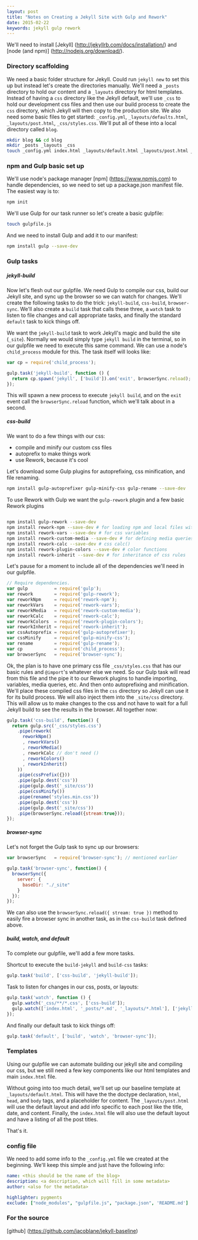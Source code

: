```yaml
---
layout: post
title: "Notes on Creating a Jekyll Site with Gulp and Rework"
date: 2015-02-22
keywords: jekyll gulp rework
---
```


We'll need to install [Jekyll] (http://jekyllrb.com/docs/installation/) and [node (and npm)] (http://nodejs.org/download/).

### Directory scaffolding

We need a basic folder structure for Jekyll. Could run `jekyll new` to set this up but instead let's create the directories manually.  We'll need a `_posts` directory to hold our content and a `_layouts` directory for html templates. Instead of having a `css` directory like the Jekyll default, we'll use `_css` to hold our development css files and then use our build process to create the `css` directory, which Jekyll will then copy to the production site. We also need some basic files to get started: `_config.yml`, `_layouts/defaults.html`, `_layouts/post.html`, `_css/styles.css`.  We'll put all of these into a local directory called `blog`.

```bash
mkdir blog && cd blog
mkdir _posts _layouts _css
touch _config.yml index.html _layouts/default.html _layouts/post.html _css/styles.css
```

### npm and Gulp basic set up

We'll use node's package manager [npm] (https://www.npmjs.com) to handle dependencies, so we need to set up a package.json manifest file. The easiest way is to:

```bash
npm init
```

We'll use Gulp for our task runner so let's create a basic gulpfile:

```bash
touch gulpfile.js
```

And we need to install Gulp and add it to our manifest:

```bash
npm install gulp --save-dev
```

### Gulp tasks

##### jekyll-build

Now let's flesh out our gulpfile. We need Gulp to compile our css, build our Jekyll site, and sync up the browser so we can watch for changes. We'll create the following tasks to do the trick: `jekyll-build`, `css-build`, `browser-sync`. We'll also create a `build` task that calls these three, a `watch` task to listen to file changes and call appropriate tasks, and finally the standard `default` task to kick things off.

We want the `jekyll-build` task to work Jekyll's magic and build the site (`_site`). Normally we would simply type `jekyll build` in the terminal, so in our gulpfile we need to execute this same command. We can use a node's `child_process` module for this. The task itself will looks like:

```javascript
var cp = require('child_process');

gulp.task('jekyll-build', function () {
  return cp.spawn('jekyll', ['build']).on('exit', browserSync.reload);
});
```

This will spawn a new process to execute `jekyll build`, and on the `exit` event call the `browserSync.reload` function, which we'll talk about in a second.

##### css-build

We want to do a few things with our css:

* compile and minify our custom css files
* autoprefix to make things work
* use Rework, because it's cool

Let's download some Gulp plugins for autoprefixing, css minification, and file renaming.

```bash
npm install gulp-autoprefixer gulp-minify-css gulp-rename --save-dev
```

To use Rework with Gulp we want the `gulp-rework` plugin and a few basic Rework plugins

```bash

npm install gulp-rework --save-dev
npm install rework-npm --save-dev # for loading npm and local files with @import
npm install rework-vars --save-dev # for css variables
npm install rework-custom-media --save-dev # for defining media queries
npm install rework-calc --save-dev # css calc()
npm install rework-plugin-colors --save-dev # color functions
npm install rework-inherit --save-dev # for inheritance of css rules
```

Let's pause for a moment to include all of the dependencies we'll need in our gulpfile.

```javascript
// Require dependencies.
var gulp          = require('gulp');
var rework        = require('gulp-rework');
var reworkNpm     = require('rework-npm');
var reworkVars    = require('rework-vars');
var reworkMedia   = require('rework-custom-media');
var reworkCalc    = require('rework-calc');
var reworkColors  = require('rework-plugin-colors');
var reworkInherit = require('rework-inherit');
var cssAutoprefix = require('gulp-autoprefixer');
var cssMinify     = require('gulp-minify-css');
var rename        = require('gulp-rename');
var cp            = require('child_process');
var browserSync   = require('browser-sync');
```

Ok, the plan is to have one primary css file `_css/styles.css` that has our basic rules and `@import`'s whatever else we need. So our Gulp task will read from this file and the pipe it to our Rework plugins to handle importing, variables, media queries, etc. And then onto autoprefixing and minification. We'll place these compiled css files in the `css` directory so Jekyll can use it for its build process.  We will also inject them into the `_site/css` directory. This will allow us to make changes to the css and not have to wait for a full Jekyll build to see the results in the browser. All together now:

```javascript
gulp.task('css-build', function() {
  return gulp.src('_css/styles.css')
    .pipe(rework(
      reworkNpm()
      , reworkVars()
      , reworkMedia()
      , reworkCalc // don't need ()
      , reworkColors()
      , reworkInherit()
    ))
    .pipe(cssPrefix({}))
    .pipe(gulp.dest('css'))
    .pipe(gulp.dest('_site/css'))
    .pipe(cssMinify())
    .pipe(rename('styles.min.css'))
    .pipe(gulp.dest('css'))
    .pipe(gulp.dest('_site/css'))
    .pipe(browserSync.reload({stream:true}));
});

```

##### browser-sync

Let's not forget the Gulp task to sync up our browsers:

```javascript
var browserSync   = require('browser-sync'); // mentioned earlier

gulp.task('browser-sync', function() {
  browserSync({
    server: {
      baseDir: "./_site"
    }
  });
});
```

We can also use the `browserSync.reload({ stream: true })` method to easily fire a browser sync in another task, as in the `css-build` task defined above.

##### build, watch, and default

To complete our gulpfile, we'll add a few more tasks.

Shortcut to execute the `build-jekyll` and `build-css` tasks:

```javascript
gulp.task('build', ['css-build', 'jekyll-build']);
```

Task to listen for changes in our css, posts, or layouts:

```javascript
gulp.task('watch', function () {
  gulp.watch('_css/**/*.css', ['css-build']);
  gulp.watch(['index.html', '_posts/*.md', '_layouts/*.html'], ['jekyll-build']);
});

```

And finally our default task to kick things off:

```javascript
gulp.task('default', ['build', 'watch', 'browser-sync']);
```

### Templates

Using our gulpfile we can automate building our jekyll site and compiling our css, but we still need a few key components like our html templates and main `index.html` file.

Without going into too much detail, we'll set up our baseline template at `_layouts/default.html`. This will have the the doctype declaration, `html`, `head`, and `body` tags, and a placeholder for content. The `_layouts/post.html` will use the default layout and add info specific to each post like the title, date, and content.  Finally, the `index.html` file will also use the default layout and have a listing of all the post titles.

That's it.

### config file

We need to add some info to the `_config.yml` file we created at the beginning. We'll keep this simple and just have the following info:

```yaml
name: <this should be the name of the blog>
description: <a description, which will fill in some metadata>
author: <also for the metadata>

highlighter: pygments
exclude: ["node_modules", "gulpfile.js", "package.json", 'README.md']
```

### For the source

[github] (https://github.com/jacoblane/jekyll-baseline)
